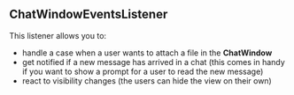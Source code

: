 ## ChatWindowEventsListener

This listener allows you to:

*	handle a case when a user wants to attach a file in the **ChatWindow**
*	get notified if a new message has arrived in a chat (this comes in handy if you want to show a prompt for a user to read the new message)
*	react to visibility changes (the users can hide the view on their own)
